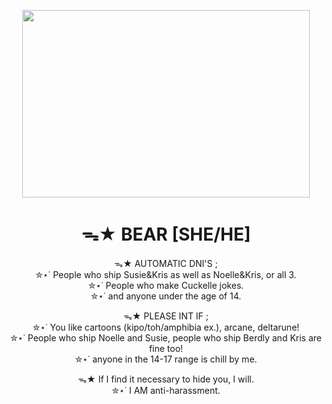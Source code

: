 
<p align="center">
  <img width="460" height="300" src="https://i.pinimg.com/736x/a7/cf/ad/a7cfad0f26c6804ca6253478fcdbf8ab.jpg">
</p>

<h1 align="center">ᯓ★ BEAR [SHE/HE]</h1>

<p align="center">
  ᯓ★ AUTOMATIC DNI'S ;<br/>
✮⋆˙ People who ship Susie&Kris as well as Noelle&Kris, or all 3.<br/>
    ✮⋆˙   People who make Cuckelle jokes.<br/>
        ✮⋆˙    and anyone under the age of 14.<br/>
				</p>
    
<p align="center">
  ᯓ★ PLEASE INT IF ;<br/>
  ✮⋆˙ You like cartoons (kipo/toh/amphibia ex.), arcane, deltarune!<br/>
    ✮⋆˙   People who ship Noelle and Susie, people who ship Berdly and Kris are fine too!<br/>
        ✮⋆˙    anyone in the 14-17 range is chill by me.<br/>
				</p>

<p align="center">
ᯓ★ If I find it necessary to hide you, I will.<br/>
   ✮⋆˙   I AM anti-harassment.
</p>
